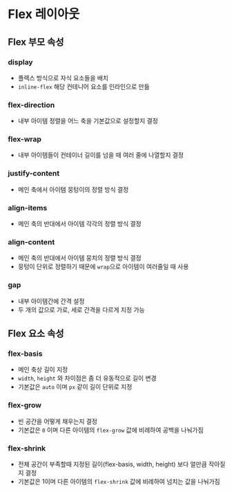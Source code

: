 # Flex 레이아웃
## Flex 부모 속성
### display
* 플렉스 방식으로 자식 요소들을 배치
* `inline-flex` 해당 컨테니어 요소를 인라인으로 만듦

### flex-direction
* 내부 아이템 정렬을 어느 축을 기본값으로 설정할지 결정

### flex-wrap
* 내부 아이템들이 컨테이너 길이를 넘을 때 여러 줄에 나열할지 결정

### justify-content
* 메인 축에서 아이템 뭉텅이의 정렬 방식 결정

### align-items
* 메인 축의 반대에서 아이템 각각의 정렬 방식 결정

### align-content
* 메인 축의 반대에서 아이템 뭉치의 정렬 방식 결정
* 뭉텅이 단위로 정렬하기 때문에 `wrap`으로 아이템이 여러줄일 때 사용

### gap
* 내부 아이템간에 간격 설정
* 두 개의 값으로 가로, 세로 간격을 다르게 지정 가능

## Flex 요소 속성
### flex-basis
* 메인 축상 길이 지정
* `width`, `height` 와 차이점은 좀 더 유동적으로 길이 변경
* 기본값은 `auto` 이며 `px` 같이 길이 단위로 지정
### flex-grow
* 빈 공간을 어떻게 채우는지 결정
* 기본값은 `0` 이며 다른 아이템의 `flex-grow` 값에 비례하여 공백을 나눠가짐

### flex-shrink
* 전체 공간이 부족할때 지정된 길이(flex-basis, width, height) 보다 얼만큼 작아질지 결정
* 기본값은 1이며 다른 아이템의 `flex-shrink` 값에 비례하여 넘치는 값을 나눠가짐